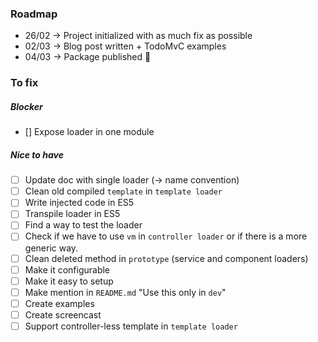 ### Roadmap

* 26/02 -> Project initialized with as much fix as possible
* 02/03 -> Blog post written + TodoMvC examples
* 04/03 -> Package published :metal:

### To fix
##### Blocker
- [] Expose loader in one module

##### Nice to have
- [ ] Update doc with single loader (-> name convention)
- [ ] Clean old compiled `template` in `template loader`
- [ ] Write injected code in ES5
- [ ] Transpile loader in ES5
- [ ] Find a way to test the loader
- [ ] Check if we have to use `vm` in `controller loader` or if there is a more generic way.
- [ ] Clean deleted method in `prototype` (service and component loaders)
- [ ] Make it configurable
- [ ] Make it easy to setup
- [ ] Make mention in `README.md` "Use this only in `dev`"
- [ ] Create examples
- [ ] Create screencast
- [ ] Support controller-less template in `template loader`
